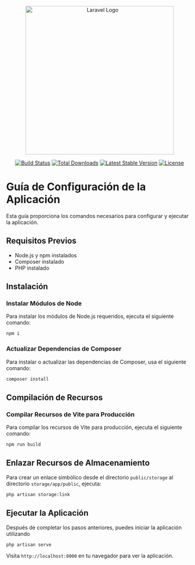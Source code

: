 <p align="center"><a href="https://laravel.com" target="_blank"><img src="https://raw.githubusercontent.com/laravel/art/master/logo-lockup/5%20SVG/2%20CMYK/1%20Full%20Color/laravel-logolockup-cmyk-red.svg" width="400" alt="Laravel Logo"></a></p>

<p align="center">
<a href="https://github.com/laravel/framework/actions"><img src="https://github.com/laravel/framework/workflows/tests/badge.svg" alt="Build Status"></a>
<a href="https://packagist.org/packages/laravel/framework"><img src="https://img.shields.io/packagist/dt/laravel/framework" alt="Total Downloads"></a>
<a href="https://packagist.org/packages/laravel/framework"><img src="https://img.shields.io/packagist/v/laravel/framework" alt="Latest Stable Version"></a>
<a href="https://packagist.org/packages/laravel/framework"><img src="https://img.shields.io/packagist/l/laravel/framework" alt="License"></a>
</p>



# Guía de Configuración de la Aplicación

Esta guía proporciona los comandos necesarios para configurar y ejecutar la aplicación.

## Requisitos Previos

- Node.js y npm instalados
- Composer instalado
- PHP instalado

## Instalación

### Instalar Módulos de Node

Para instalar los módulos de Node.js requeridos, ejecuta el siguiente comando:

```bash
npm i
```

### Actualizar Dependencias de Composer

Para instalar o actualizar las dependencias de Composer, usa el siguiente comando:

```bash
composer install
```

## Compilación de Recursos

### Compilar Recursos de Vite para Producción

Para compilar los recursos de Vite para producción, ejecuta el siguiente comando:

```bash
npm run build
```

## Enlazar Recursos de Almacenamiento

Para crear un enlace simbólico desde el directorio `public/storage` al directorio `storage/app/public`, ejecuta:

```bash
php artisan storage:link
```

## Ejecutar la Aplicación

Después de completar los pasos anteriores, puedes iniciar la aplicación utilizando 
```bash
php artisan serve
```

Visita `http://localhost:8000` en tu navegador para ver la aplicación.
